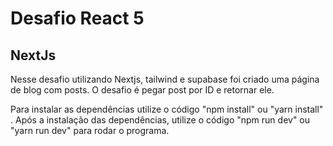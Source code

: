 # Desafio React 5

## NextJs 

Nesse desafio utilizando Nextjs, tailwind e supabase foi criado uma página de blog com posts. O desafio é pegar post por ID e retornar ele. 

Para instalar as dependências utilize o código "npm install" ou "yarn install" .
Após a instalação das dependências, utilize o código "npm run dev" ou "yarn run dev" para rodar o programa.

